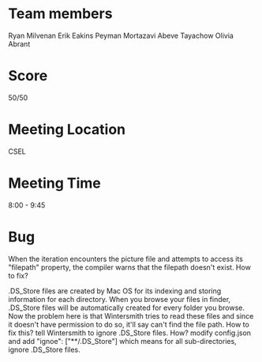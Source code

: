 # Team members
Ryan Milvenan
Erik Eakins
Peyman Mortazavi
Abeve Tayachow
Olivia Abrant

# Score
50/50

# Meeting Location
CSEL

# Meeting Time
8:00 - 9:45

# Bug
When the iteration encounters the picture file and attempts to access its "filepath" property, the compiler warns that the filepath doesn't exist. How to fix?

.DS_Store files are created by Mac OS for its indexing and storing information for each directory. When you browse your files in finder, .DS_Store files will be automatically created for every folder you browse. Now the problem here is that Wintersmith tries to read these files and since it doesn't have permission to do so, it'll say can't find the file path. How to fix this? tell Wintersmith to ignore .DS_Store files. How? modify config.json and add "ignoe": ["**/.DS_Store"] which means for all sub-directories, ignore .DS_Store files.
